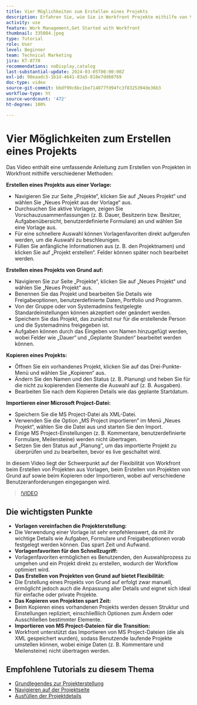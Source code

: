 ```yaml
---
title: Vier Möglichkeiten zum Erstellen eines Projekts
description: Erfahren Sie, wie Sie in Workfront Projekte mithilfe von Vorlagen von Grund auf effizient erstellen können, indem Sie vorhandene Projekte kopieren oder Microsoft Project-Dateien importieren, die auf verschiedene Benutzeranforderungen zugeschnitten sind.
activity: use
feature: Work Management,Get Started with Workfront
thumbnail: 335084.jpeg
type: Tutorial
role: User
level: Beginner
team: Technical Marketing
jira: KT-8770
recommendations: noDisplay,catalog
last-substantial-update: 2024-03-05T00:00:00Z
exl-id: 98eaadc5-1b1d-4641-83a5-818e7dd60769
doc-type: video
source-git-commit: bbdf99c6bc1be714077fd94fc3f8325394de36b3
workflow-type: ht
source-wordcount: '472'
ht-degree: 100%

---
```


# Vier Möglichkeiten zum Erstellen eines Projekts

Das Video enthält eine umfassende Anleitung zum Erstellen von Projekten in Workfront mithilfe verschiedener Methoden:

**Erstellen eines Projekts aus einer Vorlage:**

* Navigieren Sie zur Seite „Projekte“, klicken Sie auf „Neues Projekt“ und wählen Sie „Neues Projekt aus der Vorlage“ aus. 
* Durchsuchen Sie aktive Vorlagen, zeigen Sie Vorschauzusammenfassungen (z. B. Dauer, Besitzerin bzw. Besitzer, Aufgabenübersicht, benutzerdefinierte Formulare) an und wählen Sie eine Vorlage aus. 
* Für eine schnellere Auswahl können Vorlagenfavoriten direkt aufgerufen werden, um die Auswahl zu beschleunigen. 
* Füllen Sie anfängliche Informationen aus (z. B. den Projektnamen) und klicken Sie auf „Projekt erstellen“. Felder können später noch bearbeitet werden. 

**Erstellen eines Projekts von Grund auf:**

* Navigieren Sie zur Seite „Projekte“, klicken Sie auf „Neues Projekt“ und wählen Sie „Neues Projekt“ aus. 
* Benennen Sie das Projekt und bearbeiten Sie Details wie Freigabeoptionen, benutzerdefinierte Daten, Portfolio und Programm. 
* Von der Gruppe oder von Systemadmins festgelegte Standardeinstellungen können akzeptiert oder geändert werden. 
* Speichern Sie das Projekt, das zunächst nur für die erstellende Person und die Systemadmins freigegeben ist. 
* Aufgaben können durch das Eingeben von Namen hinzugefügt werden, wobei Felder wie „Dauer“ und „Geplante Stunden“ bearbeitet werden können. 

**Kopieren eines Projekts:**

* Öffnen Sie ein vorhandenes Projekt, klicken Sie auf das Drei-Punkte-Menü und wählen Sie „Kopieren“ aus.
* Ändern Sie den Namen und den Status (z. B. Planung) und heben Sie für die nicht zu kopierenden Elemente die Auswahl auf (z. B. Ausgaben). 
* Bearbeiten Sie nach dem Kopieren Details wie das geplante Startdatum. 

**Importieren einer Microsoft Project-Datei:**

* Speichern Sie die MS Project-Datei als XML-Datei. 
* Verwenden Sie die Option „MS Project importieren“ im Menü „Neues Projekt“, wählen Sie die Datei aus und starten Sie den Import. 
* Einige MS Project-Einstellungen (z. B. Kommentare, benutzerdefinierte Formulare, Meilensteine) werden nicht übertragen. 
* Setzen Sie den Status auf „Planung“, um das importierte Projekt zu überprüfen und zu bearbeiten, bevor es live geschaltet wird. 


In diesem Video liegt der Schwerpunkt auf der Flexibilität von Workfront beim Erstellen von Projekten aus Vorlagen, beim Erstellen von Projekten von Grund auf sowie beim Kopieren oder Importieren, wobei auf verschiedene Benutzeranforderungen eingegangen wird. 

>[!VIDEO](https://video.tv.adobe.com/v/3432171/?quality=12&learn=on&enablevpops=1&captions=ger)

## Die wichtigsten Punkte

* **Vorlagen vereinfachen die Projekterstellung:**
* Die Verwendung einer Vorlage ist sehr empfehlenswert, da mit ihr wichtige Details wie Aufgaben, Formulare und Freigabeoptionen vorab festgelegt werden können. Das spart Zeit und Aufwand. 
* **Vorlagenfavoriten für den Schnellzugriff:**
* Vorlagenfavoriten ermöglichen es Benutzenden, den Auswahlprozess zu umgehen und ein Projekt direkt zu erstellen, wodurch der Workflow optimiert wird. 
* **Das Erstellen von Projekten von Grund auf bietet Flexibilität:**
* Die Erstellung eines Projekts von Grund auf erfolgt zwar manuell, ermöglicht jedoch auch die Anpassung aller Details und eignet sich ideal für einfache oder private Projekte. 
* **Das Kopieren von Projekten spart Zeit:**
* Beim Kopieren eines vorhandenen Projekts werden dessen Struktur und Einstellungen repliziert, einschließlich Optionen zum Ändern oder Ausschließen bestimmter Elemente. 
* **Importieren von MS Project-Dateien für die Transition:**
* Workfront unterstützt das Importieren von MS Project-Dateien (die als XML gespeichert wurden), sodass Benutzende laufende Projekte umstellen können, wobei einige Daten (z. B. Kommentare und Meilensteine) nicht übertragen werden. 



## Empfohlene Tutorials zu diesem Thema

* [Grundlegendes zur Projekterstellung](/help/manage-work/projects/understand-basic-project-creation.md)
* [Navigieren auf der Projektseite](/help/manage-work/projects/navigate-the-project-page.md)
* [Ausfüllen der Projektdetails](/help/manage-work/projects/fill-in-the-project-details.md)

